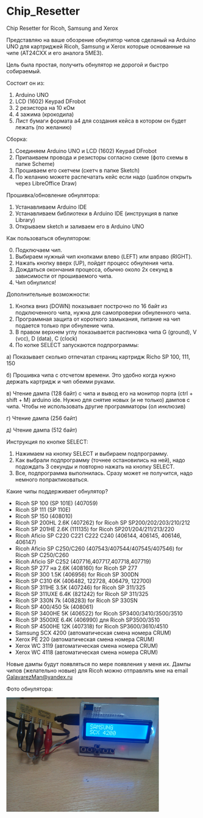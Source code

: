 # Chip_Resetter
Chip Resetter for Ricoh, Samsung and Xerox

Представляю на ваше обозрение обнулятор чипов сделаный на Arduino UNO для картриджей Ricoh, Samsung и Xerox которые основанные на чипе (AT24CXX и его аналога 5ME3).

Цель была простая, получить обнулятор не дорогой и быстро собираемый.

Состоит он из:

1.	Arduino UNO
2.	LCD (1602) Keypad DFrobot
3.	2 резистора на 10 кОм
4.	4 зажима (крокодила)
5.	Лист бумаги формата а4 для создания кейса в котором он будет лежать (по желанию)

Сборка:

1.	Соединяем Arduino UNO и LCD (1602) Keypad DFrobot
2.	Припаиваем провода и резисторы согласно схеме (фото схемы в папке Scheme)
3.  Прошиваем его скетчем (скетч в папке Sketch)
4.	По желанию можете распечатать кейс если надо (шаблон открыть через LibreOffice Draw)

Прошивка/обновление обнулятора:

1.	Устанавливаем Arduino IDE 
2.	Устанавливаем библиотеки в Arduino IDE (инструкция в папке Library)
3.	Открываем sketch и заливаем его в Arduino UNO

Как пользоваться обнулятором:

0.  Подключаем чип.
1.	Выбираем нужный чип кнопками влево (LEFT) или вправо (RIGHT).
2.	Нажать кнопку вверх (UP), пойдет процесс обнуления чипа.
3.	Дождаться окончания процесса, обычно около 2х секунд в зависимости от прошиваемого чипа.
4.  Чип обнулился!

Дополнительные возможности:

1.  Кнопка вниз (DOWN) показывает построчно по 16 байт из подключенного чипа, нужна для самопроверки обнуленного чипа.
2.  Программная защита от короткого замыкания, питание на чип подается только при обнуление чипа.
3.  В правом верхнем углу показывается распиновка чипа G (ground), V (vcc), D (data), C (clock)
4. По копке SELECT запускаются подпрограммы:

а) Показывает сколько отпечатал страниц картридж Richo SP 100, 111, 150

б) Прошивка чипа с отсчетом времени. Это удобно когда нужно держать картридж и чип обеими руками.

в) Чтение дампа (128 байт) с чипа и вывод его на монитор порта (ctrl + shift + M) arduino ide. 
   Нужно для снятие новых (и не только) дампов с чипа. Чтобы не использовать другие программаторы (ол инклюзив)
   
г) Чтение дампа (256 байт) 

д) Чтение дампа (512 байт) 


Инструкция по кнопке SELECT:
1) Нажимаем на кнопку SELECT и выбираем подпрограмму.
2) Как выбрали подпрограмму (точнее остановились на ней), надо подождать 3 секунды и повторно нажать на кнопку SELECT.
3) Все, подпрограмма выполнилась. Сразу может не получится, надо немного попрактиковаться.

Какие чипы поддерживает обнулятор?
- Ricoh SP 100 (SP 101E) (407059)
- Ricoh SP 111 (SP 110E)
- Ricoh SP 150 (408010)
- Ricoh SP 200HL 2.6K (407262) for Ricoh SP SP200/202/203/210/212 
- Ricoh SP 201HE 2.6K (111135) for Ricoh SP201/204/211/213/220
- Ricoh Aficio SP С220 С221 С222 С240 (406144, 406145, 406146, 406147)
- Ricoh Aficio SP C250/C260 (407543/407544/407545/407546) for Ricoh SP C250/C260
- Ricoh Aficio SP C252 (407716,407717,407718,407719)
- Ricoh SP 277 на 2.6K (408160) for Ricoh SP 277
- Ricoh SP 300 1.5K (406956) for Ricoh SP 300DN
- Ricoh SP С310 6K (406482, 122728, 406479, 122700) 
- Ricoh SP 311HE 3.5K (407246) for Ricoh SP 311/325  
- Ricoh SP 311UXE 6.4K (821242) for Ricoh SP 311/325 
- Ricoh SP 330N 7k (408283) for Ricoh SP 330SN
- Ricoh SP 400/450 5k (408061)
- Ricoh SP 3400HE 5K (406522) for Ricoh SP3400/3410/3500/3510
- Ricoh SP 3500XE 6.4K (406990) для Ricoh SP3500/3510  
- Ricoh SP 4500HE 12K (407318) for Ricoh SP3600/3610/4510  
- Samsung SCX 4200 (автоматическая смена номера CRUM)
- Xerox PE 220 (автоматическая смена номера CRUM)
- Xerox WC 3119 (автоматическая смена номера CRUM)
- Xerox WC 4118 (автоматическая смена номера CRUM)

Новые дампы будут появляться по мере появления у меня их. 
Дампы чипов (желательно новые) для Ricoh можно отправлять мне на email GalavarezMan@yandex.ru

Фото обнулятора:

<img src="https://github.com/Galavarez/Chip_Resetter/blob/master/Photos%20of%20the%20device/IMG_20171012_154550.jpg" width="400" height="300"/>

